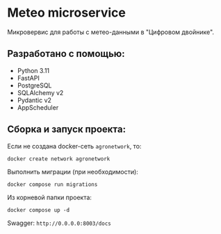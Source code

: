 # Meteo microservice
Микровервис для работы с метео-данными в "Цифровом двойнике".

## Разработано с помощью:
- Python 3.11
- FastAPI
- PostgreSQL 
- SQLAlchemy v2
- Pydantic v2
- AppScheduler

## Сборка и запуск проекта:


Если не создана docker-сеть `agronetwork`, то:

    docker create network agronetwork

Выполнить миграции (при необходимости):

    docker compose run migrations

Из корневой папки проекта:

    docker compose up -d 

Swagger: `http://0.0.0.0:8003/docs`
